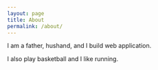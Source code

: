 ```yaml
---
layout: page
title: About
permalink: /about/
---
```


I am a father, hushand, and I build web application.

I also play basketball and I like running.
